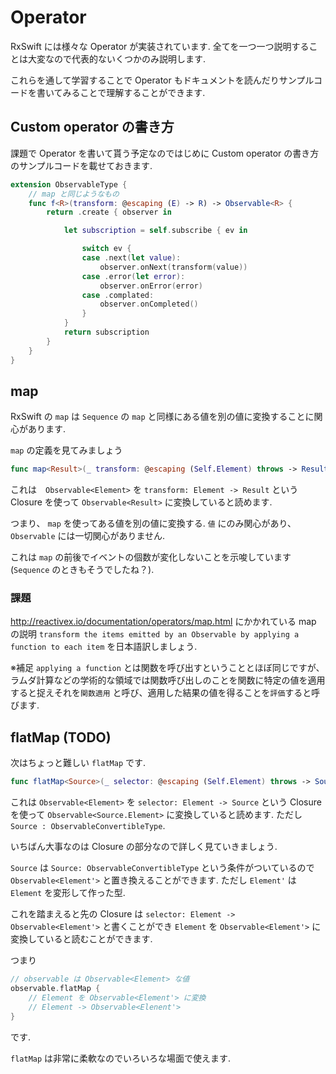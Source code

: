 # Operator

RxSwift には様々な Operator が実装されています. 全てを一つ一つ説明することは大変なので代表的ないくつかのみ説明します.

これらを通して学習することで Operator もドキュメントを読んだりサンプルコードを書いてみることで理解することができます.

## Custom operator の書き方

課題で Operator を書いて貰う予定なのではじめに Custom operator の書き方のサンプルコードを載せておきます.

```swift
extension ObservableType {
    // map と同じようなもの
    func f<R>(transform: @escaping (E) -> R) -> Observable<R> {
        return .create { observer in

            let subscription = self.subscribe { ev in

                switch ev {
                case .next(let value):
                    observer.onNext(transform(value))
                case .error(let error):
                    observer.onError(error)
                case .complated:
                    observer.onCompleted()
                }
            }
            return subscription
        }
    }
}
```

## map

RxSwift の `map` は `Sequence` の `map` と同様にある値を別の値に変換することに関心があります.

`map` の定義を見てみましょう

```swift
func map<Result>(_ transform: @escaping (Self.Element) throws -> Result) -> RxSwift.Observable<Result>
```

これは　`Observable<Element>` を `transform: Element -> Result` という Closure を使って `Observable<Result>` に変換していると読めます.

つまり、 `map` を使ってある値を別の値に変換する. `値` にのみ関心があり、 `Observable` には一切関心がありません.

これは `map` の前後でイベントの個数が変化しないことを示唆しています(`Sequence` のときもそうでしたね？).

### 課題

http://reactivex.io/documentation/operators/map.html にかかれている map の説明 `transform the items emitted by an Observable by applying a function to each item` を日本語訳しましょう.

※補足 `applying a function` とは関数を呼び出すということとほぼ同じですが、ラムダ計算などの学術的な領域では関数呼び出しのことを関数に特定の値を適用すると捉えそれを`関数適用` と呼び、適用した結果の値を得ることを`評価`すると呼びます.

## flatMap (TODO)

次はちょっと難しい `flatMap` です.

```swift
func flatMap<Source>(_ selector: @escaping (Self.Element) throws -> Source) -> RxSwift.Observable<Source.Element> where Source : ObservableConvertibleType
```

これは `Observable<Element>` を `selector: Element -> Source` という Closure を使って `Observable<Source.Element>` に変換していると読めます. ただし `Source : ObservableConvertibleType`.

いちばん大事なのは Closure の部分なので詳しく見ていきましょう.

`Source` は `Source: ObservableConvertibleType` という条件がついているので `Observable<Element'>` と置き換えることができます. ただし `Element'` は `Element` を変形して作った型.

これを踏まえると先の Closure は `selector: Element -> Observable<Element'>` と書くことができ `Element` を `Observable<Element'>` に変換していると読むことができます.

つまり

```swift
// observable は Observable<Element> な値
observable.flatMap {
    // Element を Observable<Element'> に変換
    // Element -> Observable<Elenent'>
}
```

です.

`flatMap` は非常に柔軟なのでいろいろな場面で使えます.



##
